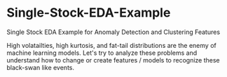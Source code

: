 # Single-Stock-EDA-Example
Single Stock EDA Example for Anomaly Detection and Clustering Features

High volatailties, high kurtosis, and fat-tail distributions are the enemy of machine learning models. Let's try to analyze these problems and understand how to change or create features / models to recognize these black-swan like events.
